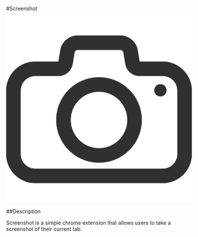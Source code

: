 #Screenshot

![Screenshot logo][logo]

##Description

Screenshot is a simple chrome extension that allows users to take a screenshot of their current tab.

[logo]: ./camera.png "logo"

